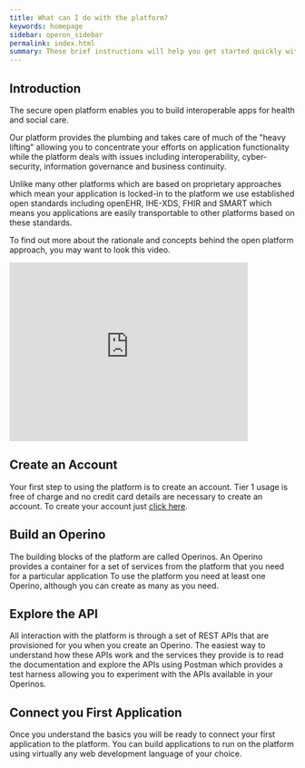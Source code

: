 ```yaml
---
title: What can I do with the platform?
keywords: homepage
sidebar: operon_sidebar
permalink: index.html
summary: These brief instructions will help you get started quickly with the platform
---
```

## Introduction

The secure open platform enables you to build interoperable apps for health and social care.

Our platform provides the plumbing and takes care of much of the "heavy lifting" allowing you to concentrate your efforts on application functionality while the platform deals with issues including interoperability, cyber-security, information governance and business continuity.

Unlike many other platforms which are based on proprietary approaches which mean your application is locked-in to the platform we use established open standards including openEHR, IHE-XDS, FHIR and SMART which means you applications are easily transportable to other platforms based on these standards.

To find out more about the rationale and concepts behind the open platform approach, you may want to look this video.

<iframe width="420" height="315" src="http://www.youtube.com/embed/hrdLaWk-beQ" frameborder="0" allowfullscreen></iframe>

## Create an Account

Your first step to using the platform is to create an account. Tier 1 usage is free of charge and no credit card details are necessary to create an account. To create your account just [click here](http://c4h.noesis.limited/#/register).

## Build an Operino

The building blocks of the platform are called Operinos. An Operino provides a container for a set of services from the platform that you need for a particular application To use the platform you need at least one Operino, although you can create as many as you need.

## Explore the API

All interaction with the platform is through a set of REST APIs that are provisioned for you when you create an Operino. The easiest way to understand how these APIs work and the services they provide is to read the documentation and explore the APIs using Postman which provides a test harness allowing you to experiment with the APIs available in your Operinos.  

## Connect you First Application

Once you understand the basics you will be ready to connect your first application to the platform. You can build applications to run on the platform using virtually any web development language of your choice.
